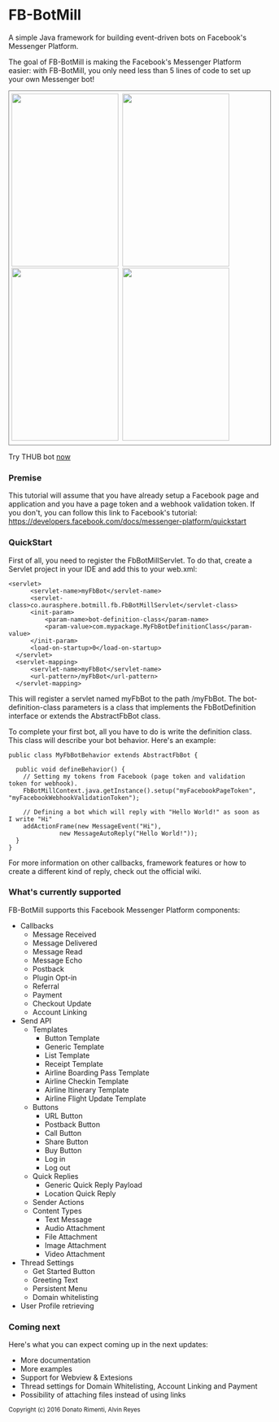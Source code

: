 # FB-BotMill
A simple Java framework for building event-driven bots on Facebook's Messenger Platform.

The goal of FB-BotMill is making the Facebook's Messenger Platform easier: with FB-BotMill, you only need less than 5 lines of code to set up your own Messenger bot! 

<div>
<div style="text-align:centered; width:100%;padding:5px; border:1px solid gray;">
<img src="https://dl.dropboxusercontent.com/u/1737239/botmill/thub_main.jpg" height="340" width="210" />&nbsp;
<img src="https://dl.dropboxusercontent.com/u/1737239/botmill/hi_textjpg.jpg" height="340" width="210" />&nbsp;
<img src="https://dl.dropboxusercontent.com/u/1737239/botmill/list_thub.PNG" height="340" width="210" />&nbsp;
<img src="https://dl.dropboxusercontent.com/u/1737239/botmill/slider_thub.PNG" height="340" width="210" />&nbsp;
</div>
</div>

Try THUB bot [now](https://www.facebook.com/twebhub/)

**<h3>Premise</h3>**

This tutorial will assume that you have already setup a Facebook page and application and you have a page token and a webhook validation token. If you don't, you can follow this link to Facebook's tutorial: https://developers.facebook.com/docs/messenger-platform/quickstart

**<h3>QuickStart</h3>**

First of all, you need to register the FbBotMillServlet. To do that, create a Servlet project in your IDE and add this to your web.xml:

    <servlet>
		  <servlet-name>myFbBot</servlet-name>
		  <servlet-class>co.aurasphere.botmill.fb.FbBotMillServlet</servlet-class>
		  <init-param>
			  <param-name>bot-definition-class</param-name>
			  <param-value>com.mypackage.MyFbBotDefinitionClass</param-value>
		  </init-param>
		  <load-on-startup>0</load-on-startup>
	  </servlet>
	  <servlet-mapping>
		  <servlet-name>myFbBot</servlet-name>
		  <url-pattern>/myFbBot</url-pattern>
	  </servlet-mapping>

This will register a servlet named myFbBot to the path /myFbBot. The bot-definition-class parameters is a class that implements the FbBotDefinition interface or extends the AbstractFbBot class.

To complete your first bot, all you have to do is write the definition class. This class will describe your bot behavior. Here's an example:

    public class MyFbBotBehavior extends AbstractFbBot {
 
      public void defineBehavior() {
     	// Setting my tokens from Facebook (page token and validation token for webhook).
		FbBotMillContext.java.getInstance().setup("myFacebookPageToken", "myFacebookWebhookValidationToken");

     	// Defining a bot which will reply with "Hello World!" as soon as I write "Hi"
	  	addActionFrame(new MessageEvent("Hi"),
				  new MessageAutoReply("Hello World!"));
      }
    }

For more information on other callbacks, framework features or how to create a different kind of reply, check out the official wiki.

**<h3>What's currently supported</h3>**

FB-BotMill supports this Facebook Messenger Platform components:

- Callbacks
	- Message Received
	- Message Delivered
	- Message Read
	- Message Echo
	- Postback
	- Plugin Opt-in
	- Referral
	- Payment
	- Checkout Update
	- Account Linking
- Send API
	- Templates
		- Button Template
		- Generic Template
		- List Template
		- Receipt Template
		- Airline Boarding Pass Template
		- Airline Checkin Template
		- Airline Itinerary Template
		- Airline Flight Update Template
	- Buttons
		- URL Button
		- Postback Button
		- Call Button
		- Share Button
		- Buy Button
		- Log in
		- Log out
	- Quick Replies
		- Generic Quick Reply Payload
		- Location Quick Reply
	- Sender Actions
	- Content Types
		- Text Message
		- Audio Attachment
		- File Attachment
		- Image Attachment
		- Video Attachment
- Thread Settings
	- Get Started Button
	- Greeting Text
	- Persistent Menu
	- Domain whitelisting
- User Profile retrieving
	
**<h3>Coming next</h3>**

Here's what you can expect coming up in the next updates:

- More documentation
- More examples
- Support for Webview & Extesions
- Thread settings for Domain Whitelisting, Account Linking and Payment
- Possibility of attaching files instead of using links


<sub>Copyright (c) 2016 Donato Rimenti, Alvin Reyes</sub>
